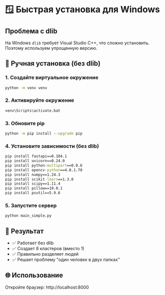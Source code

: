 # 🪟 Быстрая установка для Windows

## Проблема с dlib
На Windows `dlib` требует Visual Studio C++, что сложно установить. Поэтому используем упрощенную версию.

## 🚀 Ручная установка (без dlib)

### 1. Создайте виртуальное окружение
```cmd
python -m venv venv
```

### 2. Активируйте окружение
```cmd
venv\Scripts\activate.bat
```

### 3. Обновите pip
```cmd
python -m pip install --upgrade pip
```

### 4. Установите зависимости (без dlib)
```cmd
pip install fastapi==0.104.1
pip install uvicorn==0.24.0
pip install python-multipart==0.0.6
pip install opencv-python==4.8.1.78
pip install numpy==1.24.3
pip install scikit-learn==1.3.0
pip install scipy==1.11.4
pip install pillow==10.0.1
pip install psutil==5.9.6
```

### 5. Запустите сервер
```cmd
python main_simple.py
```

## 🎯 Результат
- ✅ Работает без dlib
- ✅ Создает 8 кластеров (вместо 1)
- ✅ Правильно разделяет людей
- ✅ Решает проблему "один человек в двух папках"

## 🌐 Использование
Откройте браузер: http://localhost:8000
